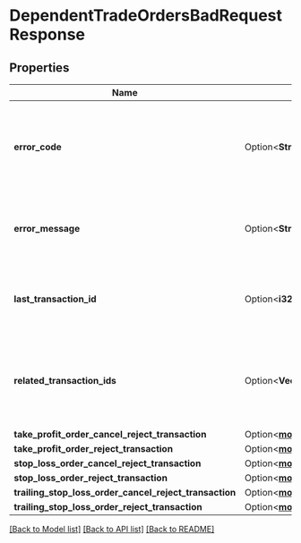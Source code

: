# DependentTradeOrdersBadRequestResponse

## Properties

Name | Type | Description | Notes
------------ | ------------- | ------------- | -------------
**error_code** | Option<**String**> | The code of the error that has occurred. This field may not be returned for some errors. | [optional]
**error_message** | Option<**String**> | The human-readable description of the error that has occurred. | [optional]
**last_transaction_id** | Option<**i32**> | The ID of the most recent Transaction created for the Account | [optional]
**related_transaction_ids** | Option<**Vec<i32>**> | The IDs of all Transactions that were created while satisfying the request. | [optional]
**take_profit_order_cancel_reject_transaction** | Option<[**models::OrderCancelRejectTransaction**](OrderCancelRejectTransaction.md)> |  | [optional]
**take_profit_order_reject_transaction** | Option<[**models::TakeProfitOrderRejectTransaction**](TakeProfitOrderRejectTransaction.md)> |  | [optional]
**stop_loss_order_cancel_reject_transaction** | Option<[**models::OrderCancelRejectTransaction**](OrderCancelRejectTransaction.md)> |  | [optional]
**stop_loss_order_reject_transaction** | Option<[**models::StopLossOrderRejectTransaction**](StopLossOrderRejectTransaction.md)> |  | [optional]
**trailing_stop_loss_order_cancel_reject_transaction** | Option<[**models::OrderCancelRejectTransaction**](OrderCancelRejectTransaction.md)> |  | [optional]
**trailing_stop_loss_order_reject_transaction** | Option<[**models::TrailingStopLossOrderRejectTransaction**](TrailingStopLossOrderRejectTransaction.md)> |  | [optional]

[[Back to Model list]](../README.md#documentation-for-models) [[Back to API list]](../README.md#documentation-for-api-endpoints) [[Back to README]](../README.md)


